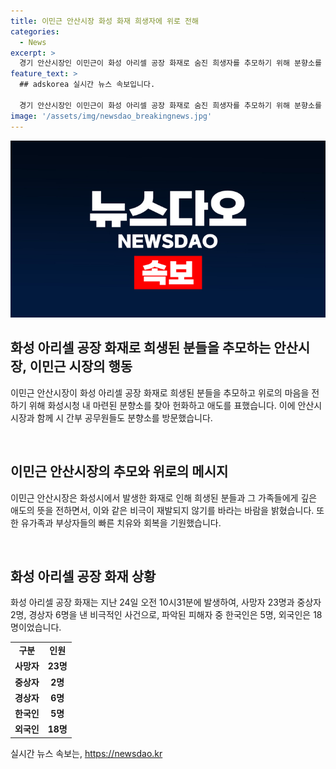 ```yaml
---
title: 이민근 안산시장 화성 화재 희생자에 위로 전해
categories:
  - News
excerpt: >
  경기 안산시장인 이민근이 화성 아리셀 공장 화재로 숨진 희생자를 추모하기 위해 분향소를 찾았다. 공무원과 함께 헌화하며 희생자들의 명복과 유가족들에게 깊은 위로를 전했고, 민선8기 2주년 성과보고회도 보류됐다. 화재는 24일 발생해 사망자 23명, 중상 2명, 경상 6명 발생했으며, 규명과 피해자 치유를 기원했다. 유족들의 아픔을 나누고 빠른 회복을 바람을 전했다.
feature_text: >
  ## adskorea 실시간 뉴스 속보입니다.

  경기 안산시장인 이민근이 화성 아리셀 공장 화재로 숨진 희생자를 추모하기 위해 분향소를 찾았다. 공무원과 함께 헌화하며 희생자들의 명복과 유가족들에게 깊은 위로를 전했고, 민선8기 2주년 성과보고회도 보류됐다. 화재는 24일 발생해 사망자 23명, 중상 2명, 경상 6명 발생했으며, 규명과 피해자 치유를 기원했다. 유족들의 아픔을 나누고 빠른 회복을 바람을 전했다.
image: '/assets/img/newsdao_breakingnews.jpg'
---
```


<p><img src="/assets/img/newsdao_breakingnews.jpg" alt="adskorea 속보" /></p>

<h2 data-ke-size="size26">화성 아리셀 공장 화재로 희생된 분들을 추모하는 안산시장, 이민근 시장의 행동</h2>

<p>이민근 안산시장이 화성 아리셀 공장 화재로 희생된 분들을 추모하고 위로의 마음을 전하기 위해 화성시청 내 마련된 분향소를 찾아 헌화하고 애도를 표했습니다. 이에 안산시 시장과 함께 시 간부 공무원들도 분향소를 방문했습니다.</p>

<p data-ke-size="size16">&nbsp;</p>

<h2 data-ke-size="size26">이민근 안산시장의 추모와 위로의 메시지</h2>

<p>이민근 안산시장은 화성시에서 발생한 화재로 인해 희생된 분들과 그 가족들에게 깊은 애도의 뜻을 전하면서, 이와 같은 비극이 재발되지 않기를 바라는 바람을 밝혔습니다. 또한 유가족과 부상자들의 빠른 치유와 회복을 기원했습니다.</p>

<p data-ke-size="size16">&nbsp;</p>

<h2 data-ke-size="size26">화성 아리셀 공장 화재 상황</h2>

<p>화성 아리셀 공장 화재는 지난 24일 오전 10시31분에 발생하여, 사망자 23명과 중상자 2명, 경상자 6명을 낸 비극적인 사건으로, 파악된 피해자 중 한국인은 5명, 외국인은 18명이었습니다.</p>

<table>
    <tr>
        <td style="text-align: center; height: 17px;"><b>구분</b></td>
        <td style="text-align: center; height: 17px;"><b>인원</b></td>
    </tr>
    <tr>
        <td style="text-align: center; height: 17px;"><b>사망자</b></td>
        <td style="text-align: center; height: 17px;"><b>23명</b></td>
    </tr>
    <tr>
        <td style="text-align: center; height: 17px;"><b>중상자</b></td>
        <td style="text-align: center; height: 17px;"><b>2명</b></td>
    </tr>
    <tr>
        <td style="text-align: center; height: 17px;"><b>경상자</b></td>
        <td style="text-align: center; height: 17px;"><b>6명</b></td>
    </tr>
    <tr>
        <td style="text-align: center; height: 17px;"><b>한국인</b></td>
        <td style="text-align: center; height: 17px;"><b>5명</b></td>
    </tr>
    <tr>
        <td style="text-align: center; height: 17px;"><b>외국인</b></td>
        <td style="text-align: center; height: 17px;"><b>18명</b></td>
    </tr>
</table>
실시간 뉴스 속보는, <a href="https://newsdao.kr" rel="dofollow">https://newsdao.kr</a>


